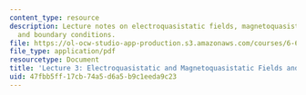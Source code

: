 ```yaml
---
content_type: resource
description: Lecture notes on electroquasistatic fields, magnetoquasistatic fields,
  and boundary conditions.
file: https://ol-ocw-studio-app-production.s3.amazonaws.com/courses/6-641-electromagnetic-fields-forces-and-motion-spring-2005/47fbb5ff17cb74a5d6a5b9c1eeda9c23_lecture3.pdf
file_type: application/pdf
resourcetype: Document
title: 'Lecture 3: Electroquasistatic and Magnetoquasistatic Fields and Boundary Conditions'
uid: 47fbb5ff-17cb-74a5-d6a5-b9c1eeda9c23
---
```

